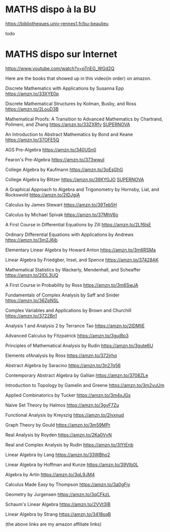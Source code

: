 # MATHS dispo à la BU

https://bibliotheques.univ-rennes1.fr/bu-beaulieu

todo

# MATHS dispo sur Internet

https://www.youtube.com/watch?v=pTnEG_WGd2Q

Here are the books that showed up in this video(in order) on amazon.

Discrete Mathematics with Applications by Susanna Epp
https://amzn.to/33XYE0p

Discrete Mathematical Structures by Kolman, Busby, and Ross
https://amzn.to/2LouD3B

Mathematical Proofs: A Transition to Advanced Mathematics by Chartrand, Polimeni, and Zhang
https://amzn.to/33ZXRfv [SUPERNOVA](https://passerelle.univ-rennes1.fr/login?url=https://search.ebscohost.com/login.aspx?direct=true&db=edsoai&AN=edsoai.on1077286525&lang=fr&site=eds-live)

An Introduction to Abstract Mathematics by Bond and Keane
https://amzn.to/37OFE5Q

AGS Pre-Algebra
https://amzn.to/340USn0

Fearon's Pre-Algebra
https://amzn.to/373wwuI

College Algebra by Kaufmann
https://amzn.to/3oEsGhG

College Algebra by Blitzer
https://amzn.to/39XYGJO [SUPERNOVA](https://passerelle.univ-rennes1.fr/login?url=https://search.ebscohost.com/login.aspx?direct=true&db=edsoai&AN=edsoai.on1077286435&lang=fr&site=eds-live)

A Graphical Approach to Algebra and Trigonometry by Hornsby, Lial, and Rockswold
https://amzn.to/2IDJgiA

Calculus by James Stewart
https://amzn.to/39Teb5H

Calculus by Michael Spivak
https://amzn.to/37MhV6o

A First Course in Differential Equations by Zill
https://amzn.to/2Lf6lsE

Ordinary Differential Equations with Applications by Andrews
https://amzn.to/3m2J6ib

Elementary Linear Algebra by Howard Anton
https://amzn.to/3m6RSMa

Linear Algebra by Friedgber, Insel, and Spence
https://amzn.to/37428AK

Mathematical Statistics by Wackerly, Mendenhall, and Scheaffer
https://amzn.to/2IDL3UQ

A First Course in Probability by Ross
https://amzn.to/3m6SwJA

Fundamentals of Complex Analysis by Saff and Snider
https://amzn.to/36ZpNSL

Complex Variables and Applications by Brown and Churchill
https://amzn.to/3722Bn1

Analysis 1 and Analysis 2 by Terrance Tao
https://amzn.to/2IDMliE

Advanced Calculus by Fitzpatrick
https://amzn.to/3gujBp3

Principles of Mathematical Analysis by Rudin
https://amzn.to/3gute6U

Elements ofAnalysis by Ross
https://amzn.to/372irhq

Abstract Algebra by Saracino
https://amzn.to/3n27q56

Contemporary Abstract Algebra by Gallian
https://amzn.to/3708ZLe

Introduction to Topology by Gamelin and Greene
https://amzn.to/3m2vuUm

Applied Combinatorics by Tucker
https://amzn.to/3m4xJGs

Naive Set Theory by Halmos
https://amzn.to/3gyF7Zu

Functional Analysis by Kreyszig
https://amzn.to/2Iyxnud

Graph Theory by Gould
https://amzn.to/3m59MPr

Real Analysis by Royden
https://amzn.to/2Ka0VyN

Real and Complex Analysis by Rudin
https://amzn.to/3lYtEnb

Linear Algebra by Lang
https://amzn.to/33WBho2

Linear Algebra by Hoffman and Kunze
https://amzn.to/39VIb0L

Algebra by Artin
https://amzn.to/3qL9JM4

Calculus Made Easy by Thompson
https://amzn.to/3a0gFiy

Geometry by Jurgensen
https://amzn.to/3qCFkzL

Schaum's Linear Algebra
https://amzn.to/2VVt3IB

Linear Algebra by Strang
https://amzn.to/3418sqB

(the above links are my amazon affiliate links)
